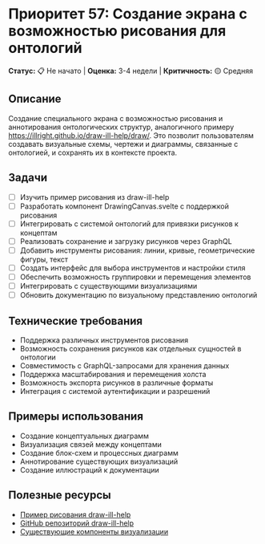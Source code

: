 # Приоритет 57: Создание экрана с возможностью рисования для онтологий

**Статус:** 📋 Не начато | **Оценка:** 3-4 недели | **Критичность:** 🟡 Средняя

## Описание
Создание специального экрана с возможностью рисования и аннотирования онтологических структур, аналогичного примеру https://illright.github.io/draw-ill-help/draw/. Это позволит пользователям создавать визуальные схемы, чертежи и диаграммы, связанные с онтологией, и сохранять их в контексте проекта.

## Задачи
- [ ] Изучить пример рисования из draw-ill-help
- [ ] Разработать компонент DrawingCanvas.svelte с поддержкой рисования
- [ ] Интегрировать с системой онтологий для привязки рисунков к концептам
- [ ] Реализовать сохранение и загрузку рисунков через GraphQL
- [ ] Добавить инструменты рисования: линии, кривые, геометрические фигуры, текст
- [ ] Создать интерфейс для выбора инструментов и настройки стиля
- [ ] Обеспечить возможность группировки и перемещения элементов
- [ ] Интегрировать с существующими визуализациями
- [ ] Обновить документацию по визуальному представлению онтологий

## Технические требования
- Поддержка различных инструментов рисования
- Возможность сохранения рисунков как отдельных сущностей в онтологии
- Совместимость с GraphQL-запросами для хранения данных
- Поддержка масштабирования и перемещения холста
- Возможность экспорта рисунков в различные форматы
- Интеграция с системой аутентификации и разрешений

## Примеры использования
- Создание концептуальных диаграмм
- Визуализация связей между концептами
- Создание блок-схем и процессных диаграмм
- Аннотирование существующих визуализаций
- Создание иллюстраций к документации

## Полезные ресурсы
- [Пример рисования draw-ill-help](https://illright.github.io/draw-ill-help/draw/)
- [GitHub репозиторий draw-ill-help](https://github.com/illright/draw-ill-help)
- [Существующие компоненты визуализации](../../src/lib/components/visualizations/)